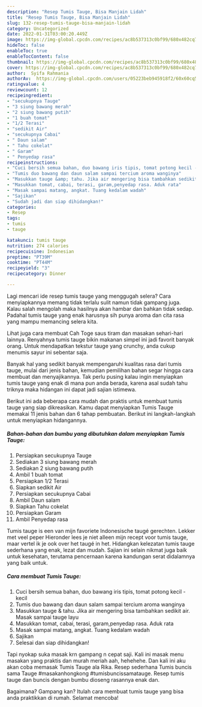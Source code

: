```yaml
---
description: "Resep Tumis Tauge, Bisa Manjain Lidah"
title: "Resep Tumis Tauge, Bisa Manjain Lidah"
slug: 132-resep-tumis-tauge-bisa-manjain-lidah
category: Uncategorized
date: 2022-01-31T03:00:20.449Z
image: https://img-global.cpcdn.com/recipes/ac8b537313c0bf99/680x482cq70/tumis-tauge-foto-resep-utama.jpg
hideToc: false
enableToc: true
enableTocContent: false
thumbnail: https://img-global.cpcdn.com/recipes/ac8b537313c0bf99/680x482cq70/tumis-tauge-foto-resep-utama.jpg
cover: https://img-global.cpcdn.com/recipes/ac8b537313c0bf99/680x482cq70/tumis-tauge-foto-resep-utama.jpg
author:  Syifa Rahmania
authorAv:  https://img-global.cpcdn.com/users/05223beb945918f2/60x60cq50/avatar.jpg
ratingvalue: 4
reviewcount: 12
recipeingredient:
- "secukupnya Tauge"
- "3 siung bawang merah"
- "2 siung bawang putih"
- "1 buah tomat"
- "1/2 Terasi"
- "sedikit Air"
- "secukupnya Cabai"
- " Daun salam"
- " Tahu cokelat"
- " Garam"
- " Penyedap rasa"
recipeinstructions:
- "Cuci bersih semua bahan, duo bawang iris tipis, tomat potong kecil - kecil"
- "Tumis duo bawang dan daun salam sampai tercium aroma wanginya"
- "Masukkan tauge &amp; tahu. Jika air mengering bisa tambahkan sedikit air. Masak sampai tauge layu"
- "Masukkan tomat, cabai, terasi, garam,penyedap rasa. Aduk rata"
- "Masak sampai matang, angkat. Tuang kedalam wadah"
- "Sajikan"
- "Sudah jadi dan siap dihidangkan!"
categories:
- Resep
tags:
- tumis
- tauge

katakunci: tumis tauge 
nutrition: 274 calories
recipecuisine: Indonesian
preptime: "PT39M"
cooktime: "PT44M"
recipeyield: "3"
recipecategory: Dinner

---
```



Lagi mencari ide resep tumis tauge yang menggugah selera? Cara menyiapkannya memang tidak terlalu sulit namun tidak gampang juga. Kalau salah mengolah maka hasilnya akan hambar dan bahkan tidak sedap. Padahal tumis tauge yang enak harusnya sih punya aroma dan cita rasa yang mampu memancing selera kita.


Lihat juga cara membuat Cah Toge saus tiram dan masakan sehari-hari lainnya. Renyahnya tumis tauge bikin makanan simpel ini jadi favorit banyak orang. Untuk mendapatkan tekstur tauge yang crunchy, anda cukup menumis sayur ini sebentar saja.

Banyak hal yang sedikit banyak mempengaruhi kualitas rasa dari tumis tauge, mulai dari jenis bahan, kemudian pemilihan bahan segar hingga cara membuat dan menyajikannya. Tak perlu pusing kalau ingin menyiapkan tumis tauge yang enak di mana pun anda berada, karena asal sudah tahu triknya maka hidangan ini dapat jadi sajian istimewa.


Berikut ini ada beberapa cara mudah dan praktis untuk membuat tumis tauge yang siap dikreasikan. Kamu dapat menyiapkan Tumis Tauge memakai 11 jenis bahan dan 6 tahap pembuatan. Berikut ini langkah-langkah untuk menyiapkan hidangannya.

<!--inarticleads1-->

##### Bahan-bahan dan bumbu yang dibutuhkan dalam menyiapkan Tumis Tauge:

1. Persiapkan secukupnya Tauge
1. Sediakan 3 siung bawang merah
1. Sediakan 2 siung bawang putih
1. Ambil 1 buah tomat
1. Persiapkan 1/2 Terasi
1. Siapkan sedikit Air
1. Persiapkan secukupnya Cabai
1. Ambil  Daun salam
1. Siapkan  Tahu cokelat
1. Persiapkan  Garam
1. Ambil  Penyedap rasa


Tumis tauge is een van mijn favoriete Indonesische taugé gerechten. Lekker met veel peper Hieronder lees je niet alleen mijn recept voor tumis tauge, maar vertel ik je ook over het taugé in het. Hidangkan kelezatan tumis tauge sederhana yang enak, lezat dan mudah. Sajian ini selain nikmat juga baik untuk kesehatan, terutama pencernaan karena kandungan serat didalamnya yang baik untuk. 

<!--inarticleads2-->

##### Cara membuat Tumis Tauge:

1. Cuci bersih semua bahan, duo bawang iris tipis, tomat potong kecil - kecil
1. Tumis duo bawang dan daun salam sampai tercium aroma wanginya
1. Masukkan tauge &amp; tahu. Jika air mengering bisa tambahkan sedikit air. Masak sampai tauge layu
1. Masukkan tomat, cabai, terasi, garam,penyedap rasa. Aduk rata
1. Masak sampai matang, angkat. Tuang kedalam wadah
1. Sajikan
1. Selesai dan siap dihidangkan!

Tapi nyokap suka masak krn gampang n cepat saji. Kali ini masak menu masakan yang praktis dan murah meriah aah, hehehehe. Dan kali ini aku akan coba memasak Tumis Tauge ala Rika. Resep sederhana Tumis buncis sama Tauge #masakanhongkong #tumisbuncissamatauge. Resep tumis tauge dan buncis dengan bumbu dioseng rasannya enak dan. 

Bagaimana? Gampang kan? Itulah cara membuat tumis tauge yang bisa anda praktikkan di rumah. Selamat mencoba!
